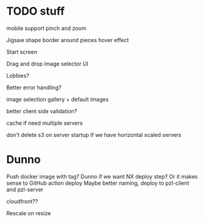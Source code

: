 # TODO stuff

mobile support pinch and zoom

Jigsaw shape
border around pieces
hover effect

Start screen

Drag and drop image selector UI

Lobbies?

Better error handling?

image selection gallery + default images

better client side validation?

cache if need multiple servers

don't delete s3 on server startup if we have horizontal scaled servers

# Dunno

Push docker image with tag?
Dunno if we want NX deploy step? Or it makes sense to
GitHub action deploy
Maybe better naming, deploy to pzl-client and pzl-server

cloudfront??

Rescale on resize
